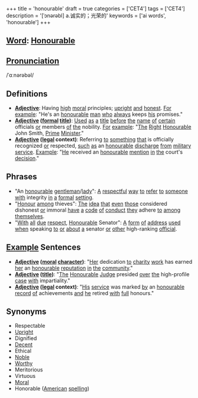 +++
title = 'honourable'
draft = true
categories = ['CET4']
tags = ['CET4']
description = '[ˈɔnərəbl] a.诚实的；光荣的'
keywords = ['ai words', 'honourable']
+++

## [Word](/post/word/): [Honourable](/post/honourable/)

## [Pronunciation](/post/pronunciation/)
/ˈɑːnərəbəl/

## Definitions
- **[Adjective](/post/adjective/)**: Having [high](/post/high/) [moral](/post/moral/) principles; [upright](/post/upright/) [and](/post/and/) [honest](/post/honest/). [For](/post/for/) [example](/post/example/): "He's an [honourable](/post/honourable/) [man](/post/man/) [who](/post/who/) [always](/post/always/) keeps [his](/post/his/) promises."
- **[Adjective](/post/adjective/) ([formal](/post/formal/) [title](/post/title/))**: [Used](/post/used/) [as](/post/as/) [a](/post/a/) [title](/post/title/) [before](/post/before/) [the](/post/the/) [name](/post/name/) [of](/post/of/) [certain](/post/certain/) officials [or](/post/or/) members [of](/post/of/) [the](/post/the/) nobility. [For](/post/for/) [example](/post/example/): "[The](/post/the/) [Right](/post/right/) [Honourable](/post/honourable/) John Smith, [Prime](/post/prime/) [Minister](/post/minister/)."
- **[Adjective](/post/adjective/) ([legal](/post/legal/) context)**: Referring [to](/post/to/) [something](/post/something/) [that](/post/that/) is officially recognized [or](/post/or/) respected, [such](/post/such/) [as](/post/as/) an [honourable](/post/honourable/) [discharge](/post/discharge/) [from](/post/from/) [military](/post/military/) [service](/post/service/). [Example](/post/example/): "[He](/post/he/) received an [honourable](/post/honourable/) [mention](/post/mention/) [in](/post/in/) [the](/post/the/) court's [decision](/post/decision/)."

## Phrases
- "An [honourable](/post/honourable/) [gentleman](/post/gentleman/)/[lady](/post/lady/)": [A](/post/a/) [respectful](/post/respectful/) [way](/post/way/) [to](/post/to/) [refer](/post/refer/) [to](/post/to/) [someone](/post/someone/) [with](/post/with/) integrity [in](/post/in/) [a](/post/a/) [formal](/post/formal/) [setting](/post/setting/).
- "[Honour](/post/honour/) [among](/post/among/) thieves": [The](/post/the/) [idea](/post/idea/) [that](/post/that/) [even](/post/even/) [those](/post/those/) considered dishonest [or](/post/or/) immoral [have](/post/have/) [a](/post/a/) [code](/post/code/) [of](/post/of/) [conduct](/post/conduct/) [they](/post/they/) adhere [to](/post/to/) [among](/post/among/) [themselves](/post/themselves/).
- "[With](/post/with/) [all](/post/all/) [due](/post/due/) [respect](/post/respect/), [Honourable](/post/honourable/) Senator": [A](/post/a/) [form](/post/form/) [of](/post/of/) [address](/post/address/) [used](/post/used/) [when](/post/when/) speaking [to](/post/to/) [or](/post/or/) [about](/post/about/) [a](/post/a/) senator [or](/post/or/) [other](/post/other/) high-ranking [official](/post/official/).

## [Example](/post/example/) Sentences
- **[Adjective](/post/adjective/) ([moral](/post/moral/) [character](/post/character/))**: "[Her](/post/her/) dedication [to](/post/to/) [charity](/post/charity/) [work](/post/work/) has earned [her](/post/her/) an [honourable](/post/honourable/) [reputation](/post/reputation/) [in](/post/in/) [the](/post/the/) [community](/post/community/)."
- **[Adjective](/post/adjective/) ([title](/post/title/))**: "[The](/post/the/) [Honourable](/post/honourable/) [Judge](/post/judge/) presided [over](/post/over/) [the](/post/the/) high-profile [case](/post/case/) [with](/post/with/) impartiality."
- **[Adjective](/post/adjective/) ([legal](/post/legal/) context)**: "[His](/post/his/) [service](/post/service/) was marked [by](/post/by/) an [honourable](/post/honourable/) [record](/post/record/) [of](/post/of/) achievements [and](/post/and/) [he](/post/he/) retired [with](/post/with/) [full](/post/full/) honours."

## Synonyms
- Respectable
- [Upright](/post/upright/)
- Dignified
- [Decent](/post/decent/)
- Ethical
- [Noble](/post/noble/)
- [Worthy](/post/worthy/)
- Meritorious
- Virtuous
- [Moral](/post/moral/)
- Honorable ([American](/post/american/) [spelling](/post/spelling/))
